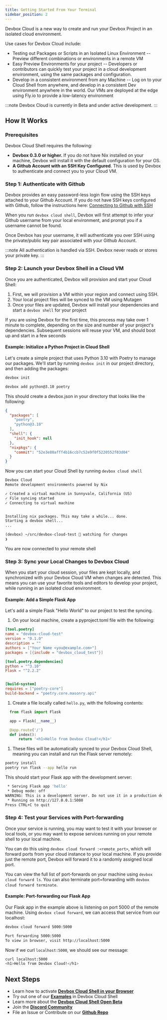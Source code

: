 ```yaml
---
title: Getting Started From Your Terminal
sidebar_position: 2
---
```


Devbox Cloud is a new way to create and run your Devbox Project in an isolated cloud environment.

Use cases for Devbox Cloud include:
* Testing out Packages or Scripts in an Isolated Linux Environment -- Preview different combinations or environments in a remote VM
* Easy Preview Environments for your project -- Developers or contributors can quickly test your project in a cloud development environment, using the same packages and configuration.
* Develop in a consistent environment from any Machine -- Log on to your Cloud Shell from anywhere, and develop in a consistent Dev environment anywhere in the world. Our VMs are deployed at the edge using Fly.io to provide a low-latency environment

:::note
Devbox Cloud is currently in Beta and under active development.
:::

## How It Works

### Prerequisites
Devbox Cloud Shell requires the following:

* **Devbox 0.3.0 or higher.** If you do not have Nix installed on your machine, Devbox will install it with the default configuration for your OS.
* **A Github Account with an SSH Key Configured**. This is used by Devbox to authenticate and connect you to your Cloud VM.


### Step 1: Authenticate with Github

Devbox provides an easy password-less login flow using the SSH keys attached to your Github Account. If you do not have SSH keys configured with Github, follow the instructions here: [Connecting to Github with SSH](https://docs.github.com/en/enterprise-server@3.4/authentication/connecting-to-github-with-ssh/about-ssh)

When you run `devbox cloud shell`, Devbox will first attempt to infer your Github username from your local environment, and prompt you if a username cannot be found.

Once Devbox has your username, it will authenticate you over SSH using the private/public key pair associated with your Github Account.

:::note
All authentication is handled via SSH. Devbox never reads or stores your private key.
:::

### Step 2: Launch your Devbox Shell in a Cloud VM

Once you are authenticated, Devbox will provision and start your Cloud Shell:
1. First, we will provision a VM within your region and connect using SSH.
2. Your local project files will be synced to the VM using Mutagen
3. Once your files are updated, Devbox will install your dependencies and start a `devbox shell` for your project

<!-- Diagram goes here -->

If you are using Devbox for the first time, this process may take over 1 minute to complete, depending on the size and number of your project's dependencies. Subsequent sessions will reuse your VM, and should boot up and start in a few seconds

#### Example: Initialize a Python Project in Cloud Shell

Let's create a simple project that uses Python 3.10 with Poetry to manage our packages. We'll start by running `devbox init` in our project directory, and then adding the packages:

```bash
devbox init
```
```bash
devbox add python@3.10 poetry
```

This should create a devbox.json in your directory that looks like the following:

```json
{
  "packages": [
    "poetry",
    "python@3.10"
  ],
  "shell": {
    "init_hook": null
  },
  "nixpkgs": {
    "commit": "52e3e80afff4b16ccb7c52e9f0f5220552f03d04"
  }
}
```
Now you can start your Cloud Shell by running `devbox cloud shell`

```md
Devbox Cloud
Remote development environments powered by Nix

✓ Created a virtual machine in Sunnyvale, California (US)
✓ File syncing started
✓ Connecting to virtual machine


Installing nix packages. This may take a while... done.
Starting a devbox shell...
...

(devbox) ~/src/devbox-cloud-test 💫 watching for changes
❯
```

You are now connected to your remote shell


### Step 3: Sync your Local Changes to Devbox Cloud

When you start your cloud session, your files are kept locally, and synchronized with your Devbox Cloud VM when changes are detected. This means you can use your favorite tools and editors to develop your project, while running in an isolated cloud environment.

#### Example: Add a Simple Flask App

Let's add a simple Flask "Hello World" to our project to test the syncing.

1. On your local machine, create a pyproject.toml file with the following:

  ```toml
  [tool.poetry]
  name = "devbox-cloud-test"
  version = "0.1.0"
  description = ""
  authors = ["Your Name <you@example.com>"]
  packages = [{include = "devbox_cloud_test"}]

  [tool.poetry.dependencies]
  python = "^3.10"
  Flask = "^2.2.2"


  [build-system]
  requires = ["poetry-core"]
  build-backend = "poetry.core.masonry.api"
  ```

1. Create a file locally called `hello.py`, with the following contents:

  ```python
    from flask import Flask

    app = Flask(__name__)

    @app.route('/')
    def index():
        return '<h1>Hello from Devbox Cloud!</h1>'
  ```

1. These files will be automatically synced to your Devbox Cloud Shell, meaning you can install and run the Flask server remotely:

```bash
poetry install
poetry run flask --app hello run
```

This should start your Flask app with the development server:

```bash
 * Serving Flask app 'hello'
 * Debug mode: off
WARNING: This is a development server. Do not use it in a production deployment. Use a production WSGI server instead.
 * Running on http://127.0.0.1:5000
Press CTRL+C to quit
```

### Step 4: Test your Services with Port-forwarding

Once your service is running, you may want to test it with your browser or local tools, or you may want to expose services running on your remote shell to your local machine.

 You can do this using `devbox cloud forward :<remote_port>`, which will forward ports from your cloud instance to your local machine. If you provide just the remote port, Devbox will forward it to a randomly assigned local port.

You can view the full list of port-forwards on your machine using `devbox cloud forward ls`. You can also terminate port=forwarding with `devbox cloud forward terminate`.

#### Example: Port-forwarding our Flask App

Our Flask app in the example above is listening on port 5000 of the remote machine. Using `devbox cloud forward`, we can access that service from our localhost:

```bash
devbox cloud forward 5000:5000

Port forwarding 5000:5000
To view in browser, visit http://localhost:5000
```

Now if we curl `localhost:5000`, we should see our message:

```bash
curl localhost:5000
<h1>Hello from Devbox Cloud!</h1>
```

## Next Steps

* Learn how to activate **[Devbox Cloud Shell in your Browser](browser_getting_started.md)**
* Try out one of our **[Examples](../devbox_examples/index.md)** in Devbox Cloud Shell
* Learn more about the **[Devbox Cloud Shell Open Beta](index.md)**
* Join the **[Discord Community](https://discord.gg/jetpack-io)**
* File an Issue or Contribute on our **[Github Repo](https://github.com/jetpack-io/devbox)**
